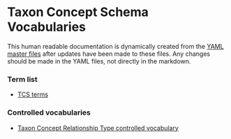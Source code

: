 # Taxon Concept Schema Vocabularies

This human readable documentation is dynamically created from the 
[YAML master files](../master) after updates have been made to these files. 
Any changes should be made in the YAML files, not directly in the markdown.

### Term list

- [TCS terms](./tcs-terms.md)

### Controlled vocabularies

- [Taxon Concept Relationship Type controlled vocabulary](./taxon-concept-relationship-type-vocabulary.md)
